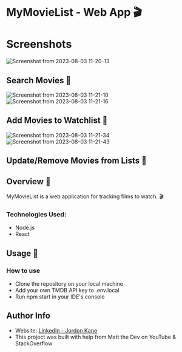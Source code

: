 # MyMovieList - Web App 🎬
# Screenshots
![Screenshot from 2023-08-03 11-20-13](https://github.com/jordonkane/my-movie-list/assets/55868384/48402808-63b6-42e2-9eb7-c10caef38adb)
## Search Movies 🎥
![Screenshot from 2023-08-03 11-21-10](https://github.com/jordonkane/my-movie-list/assets/55868384/7102d89e-0fb2-40d6-b36f-267d3c606f62)
![Screenshot from 2023-08-03 11-21-16](https://github.com/jordonkane/my-movie-list/assets/55868384/99254dc7-df71-4489-8afc-8cfc9a892b03)
## Add Movies to Watchlist 🎥
![Screenshot from 2023-08-03 11-21-34](https://github.com/jordonkane/my-movie-list/assets/55868384/56d30139-5ed5-4085-926a-bd136e504bc9)
![Screenshot from 2023-08-03 11-21-43](https://github.com/jordonkane/my-movie-list/assets/55868384/4ee85621-1929-4fab-b6e8-7bc526ec9741)

## Update/Remove Movies from Lists 🎥

## Overview :sunflower:
MyMovieList is a web application for tracking films to watch. 🎬

### Technologies Used:
- Node.js
- React

## Usage :wrench:
### How to use
- Clone the repository on your local machine
- Add your own TMDB API key to .env.local
- Run npm start in your IDE's console

## Author Info
- Website: [LinkedIn - Jordon Kane](https://www.linkedin.com/in/jordonkane/)
- This project was built with help from Matt the Dev on YouTube & StackOverflow
